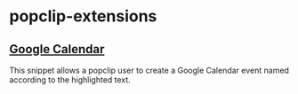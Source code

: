 # popclip-extensions

## [Google Calendar](google-calendar.yaml)
This snippet allows a popclip user to create a Google Calendar event named according to the highlighted text.
